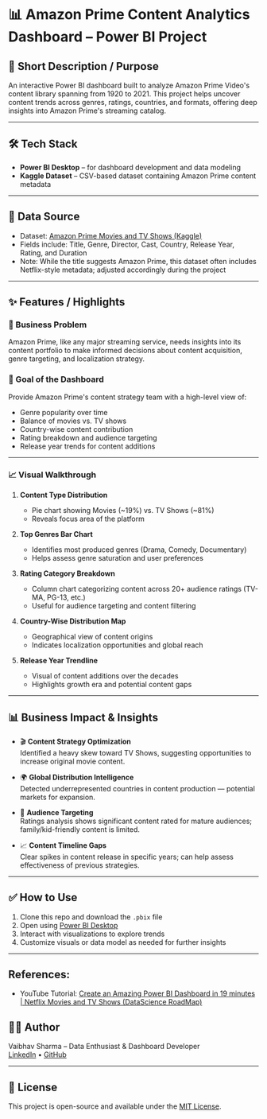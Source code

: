 # 📊 Amazon Prime Content Analytics Dashboard – Power BI Project

## 🎯 Short Description / Purpose  
An interactive Power BI dashboard built to analyze Amazon Prime Video's content library spanning from 1920 to 2021. This project helps uncover content trends across genres, ratings, countries, and formats, offering deep insights into Amazon Prime's streaming catalog.

---

## 🛠 Tech Stack  
- **Power BI Desktop** – for dashboard development and data modeling   
- **Kaggle Dataset** – CSV-based dataset containing Amazon Prime content metadata  

---

## 📂 Data Source  
- Dataset: [Amazon Prime Movies and TV Shows (Kaggle)](https://www.kaggle.com/datasets/shivamb/netflix-shows)  
- Fields include: Title, Genre, Director, Cast, Country, Release Year, Rating, and Duration  
- Note: While the title suggests Amazon Prime, this dataset often includes Netflix-style metadata; adjusted accordingly during the project

---

## ✨ Features / Highlights  

### 🧩 Business Problem  
Amazon Prime, like any major streaming service, needs insights into its content portfolio to make informed decisions about content acquisition, genre targeting, and localization strategy.

### 🎯 Goal of the Dashboard  
Provide Amazon Prime's content strategy team with a high-level view of:
- Genre popularity over time  
- Balance of movies vs. TV shows  
- Country-wise content contribution  
- Rating breakdown and audience targeting  
- Release year trends for content additions

---

### 📈 Visual Walkthrough  

1. **Content Type Distribution**  
   - Pie chart showing Movies (~19%) vs. TV Shows (~81%)  
   - Reveals focus area of the platform  

2. **Top Genres Bar Chart**  
   - Identifies most produced genres (Drama, Comedy, Documentary)  
   - Helps assess genre saturation and user preferences  

3. **Rating Category Breakdown**  
   - Column chart categorizing content across 20+ audience ratings (TV-MA, PG-13, etc.)  
   - Useful for audience targeting and content filtering  

4. **Country-Wise Distribution Map**  
   - Geographical view of content origins  
   - Indicates localization opportunities and global reach  

5. **Release Year Trendline**  
   - Visual of content additions over the decades  
   - Highlights growth era and potential content gaps

---

## 📊 Business Impact & Insights  

- 🎬 **Content Strategy Optimization**  
  Identified a heavy skew toward TV Shows, suggesting opportunities to increase original movie content.

- 🌍 **Global Distribution Intelligence**  
  Detected underrepresented countries in content production — potential markets for expansion.

- 🧒 **Audience Targeting**  
  Ratings analysis shows significant content rated for mature audiences; family/kid-friendly content is limited.

- 📈 **Content Timeline Gaps**  
  Clear spikes in content release in specific years; can help assess effectiveness of previous strategies.

---

## ✅ How to Use  

1. Clone this repo and download the `.pbix` file  
2. Open using [Power BI Desktop](https://powerbi.microsoft.com/desktop/)  
3. Interact with visualizations to explore trends  
4. Customize visuals or data model as needed for further insights  

---
## References:

- YouTube Tutorial: [Create an Amazing Power BI Dashboard in 19 minutes | Netflix Movies and TV Shows (DataScience RoadMap)](https://www.youtube.com/watch?v=_xs8XXlGQVM&t=1s)

## 👨‍💻 Author  

Vaibhav Sharma – Data Enthusiast & Dashboard Developer  
[LinkedIn](https://www.linkedin.com/in/vaibhavsharma16/) • [GitHub](https://github.com/vaisharma16)

---

## 📝 License  
This project is open-source and available under the [MIT License](LICENSE).

